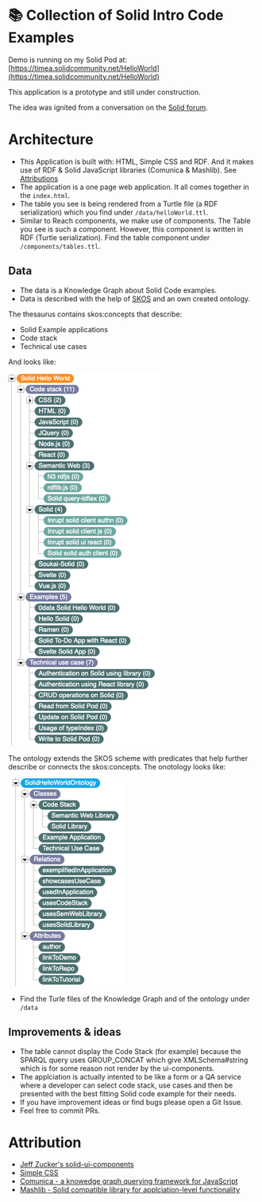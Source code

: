 # 📚 Collection of Solid Intro Code Examples

Demo is running on my Solid Pod at: [https://timea.solidcommunity.net/HelloWorld](https://timea.solidcommunity.net/HelloWorld)

This application is a prototype and still under construction. 

The idea was ignited from a conversation on the [Solid forum](https://forum.solidproject.org/t/yet-another-solid-hello-world/4883/38).

# Architecture

* This Application is built with: HTML, Simple CSS and RDF. And it makes use of RDF & Solid JavaScript libraries (Comunica & Mashlib). See [Attributions](#Attribution)
* The application is a one page web application. It all comes together in the `index.html`. 
* The table you see is being rendered from a Turtle file (a RDF serialization) which you find under `/data/helloWorld.ttl`.
* Similar to Reach components, we make use of components. The Table you see is such a component. However, this component is written in RDF (Turtle serialization). Find the table component under `/components/tables.ttl`.

## Data

* The data is a Knowledge Graph about Solid Code examples. 
* Data is described with the help of [SKOS](https://www.w3.org/2004/02/skos/) and an own created ontology.

The thesaurus contains skos:concepts that describe:
* Solid Example applications
* Code stack
* Technical use cases

And looks like:

![Solid Hello Worlds SKOS Thesaurus](/docs/SolidHelloWorldsSKOSThesaurus.png)

The ontology extends the SKOS scheme with predicates that help further describe or connects the skos:concepts. The onotology looks like:

![Solid Hello Worlds ontology](/docs/SolidHelloWorldsOntology.png)

* Find the Turle files of the Knowledge Graph and of the ontology under `/data`

## Improvements & ideas

* The table cannot display the Code Stack (for example) because the SPARQL query uses GROUP_CONCAT which give XMLSchema#string which is for some reason not render by the ui-components. 
* The applciation is actually intented to be like a form or a QA service where a developer can select code stack, use cases and then be presented with the best fitting Solid code example for their needs. 
* If you have improvement ideas or find bugs please open a Git Issue. 
* Feel free to commit PRs. 
 
# Attribution

* [Jeff Zucker's solid-ui-components](https://github.com/jeff-zucker/solid-ui-components)
* [Simple CSS](https://simplecss.org/)
* [Comunica - a knowedge graph querying framework for JavaScript](https://github.com/comunica/comunica)
* [Mashlib - Solid compatible library for applciation-level functionality](https://github.com/solid/mashlib)
